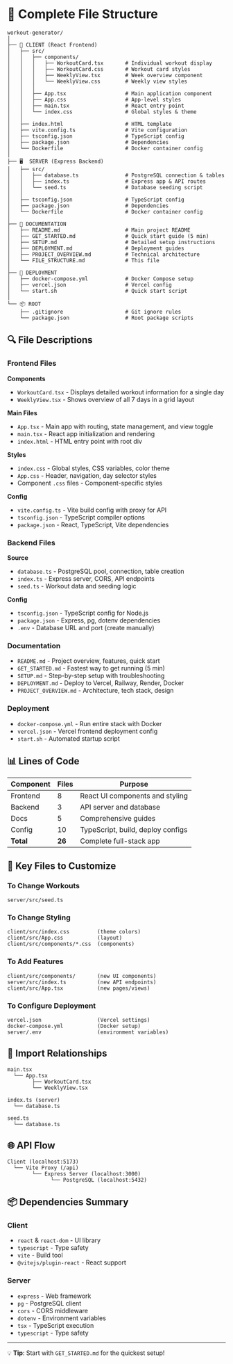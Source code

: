 # 📂 Complete File Structure

```
workout-generator/
│
├── 📱 CLIENT (React Frontend)
│   ├── src/
│   │   ├── components/
│   │   │   ├── WorkoutCard.tsx       # Individual workout display
│   │   │   ├── WorkoutCard.css       # Workout card styles
│   │   │   ├── WeeklyView.tsx        # Week overview component
│   │   │   └── WeeklyView.css        # Weekly view styles
│   │   │
│   │   ├── App.tsx                   # Main application component
│   │   ├── App.css                   # App-level styles
│   │   ├── main.tsx                  # React entry point
│   │   └── index.css                 # Global styles & theme
│   │
│   ├── index.html                    # HTML template
│   ├── vite.config.ts                # Vite configuration
│   ├── tsconfig.json                 # TypeScript config
│   ├── package.json                  # Dependencies
│   └── Dockerfile                    # Docker container config
│
├── 🖥️  SERVER (Express Backend)
│   ├── src/
│   │   ├── database.ts               # PostgreSQL connection & tables
│   │   ├── index.ts                  # Express app & API routes
│   │   └── seed.ts                   # Database seeding script
│   │
│   ├── tsconfig.json                 # TypeScript config
│   ├── package.json                  # Dependencies
│   └── Dockerfile                    # Docker container config
│
├── 📖 DOCUMENTATION
│   ├── README.md                     # Main project README
│   ├── GET_STARTED.md                # Quick start guide (5 min)
│   ├── SETUP.md                      # Detailed setup instructions
│   ├── DEPLOYMENT.md                 # Deployment guides
│   ├── PROJECT_OVERVIEW.md           # Technical architecture
│   └── FILE_STRUCTURE.md             # This file
│
├── 🚀 DEPLOYMENT
│   ├── docker-compose.yml            # Docker Compose setup
│   ├── vercel.json                   # Vercel config
│   └── start.sh                      # Quick start script
│
└── 📦 ROOT
    ├── .gitignore                    # Git ignore rules
    └── package.json                  # Root package scripts
```

## 🔍 File Descriptions

### Frontend Files

**Components**
- `WorkoutCard.tsx` - Displays detailed workout information for a single day
- `WeeklyView.tsx` - Shows overview of all 7 days in a grid layout

**Main Files**
- `App.tsx` - Main app with routing, state management, and view toggle
- `main.tsx` - React app initialization and rendering
- `index.html` - HTML entry point with root div

**Styles**
- `index.css` - Global styles, CSS variables, color theme
- `App.css` - Header, navigation, day selector styles
- Component `.css` files - Component-specific styles

**Config**
- `vite.config.ts` - Vite build config with proxy for API
- `tsconfig.json` - TypeScript compiler options
- `package.json` - React, TypeScript, Vite dependencies

### Backend Files

**Source**
- `database.ts` - PostgreSQL pool, connection, table creation
- `index.ts` - Express server, CORS, API endpoints
- `seed.ts` - Workout data and seeding logic

**Config**
- `tsconfig.json` - TypeScript config for Node.js
- `package.json` - Express, pg, dotenv dependencies
- `.env` - Database URL and port (create manually)

### Documentation

- `README.md` - Project overview, features, quick start
- `GET_STARTED.md` - Fastest way to get running (5 min)
- `SETUP.md` - Step-by-step setup with troubleshooting
- `DEPLOYMENT.md` - Deploy to Vercel, Railway, Render, Docker
- `PROJECT_OVERVIEW.md` - Architecture, tech stack, design

### Deployment

- `docker-compose.yml` - Run entire stack with Docker
- `vercel.json` - Vercel frontend deployment config
- `start.sh` - Automated startup script

## 📊 Lines of Code

| Component | Files | Purpose |
|-----------|-------|---------|
| Frontend | 8 | React UI components and styling |
| Backend | 3 | API server and database |
| Docs | 5 | Comprehensive guides |
| Config | 10 | TypeScript, build, deploy configs |
| **Total** | **26** | Complete full-stack app |

## 🎯 Key Files to Customize

### To Change Workouts
```
server/src/seed.ts
```

### To Change Styling
```
client/src/index.css         (theme colors)
client/src/App.css           (layout)
client/src/components/*.css  (components)
```

### To Add Features
```
client/src/components/       (new UI components)
server/src/index.ts          (new API endpoints)
client/src/App.tsx           (new pages/views)
```

### To Configure Deployment
```
vercel.json                  (Vercel settings)
docker-compose.yml           (Docker setup)
server/.env                  (environment variables)
```

## 🔗 Import Relationships

```
main.tsx
  └── App.tsx
        ├── WorkoutCard.tsx
        └── WeeklyView.tsx

index.ts (server)
  └── database.ts

seed.ts
  └── database.ts
```

## 🌐 API Flow

```
Client (localhost:5173)
  └── Vite Proxy (/api)
        └── Express Server (localhost:3000)
              └── PostgreSQL (localhost:5432)
```

## 📦 Dependencies Summary

### Client
- `react` & `react-dom` - UI library
- `typescript` - Type safety
- `vite` - Build tool
- `@vitejs/plugin-react` - React support

### Server
- `express` - Web framework
- `pg` - PostgreSQL client
- `cors` - CORS middleware
- `dotenv` - Environment variables
- `tsx` - TypeScript execution
- `typescript` - Type safety

---

💡 **Tip**: Start with `GET_STARTED.md` for the quickest setup!

